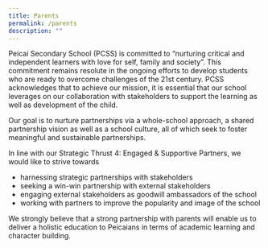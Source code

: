 ```yaml
---
title: Parents
permalink: /parents
description: ""
---
```

<p>Peicai Secondary School (PCSS) is committed to &ldquo;nurturing critical and independent learners with love for self, family and society&rdquo;. This commitment remains resolute in the ongoing efforts to develop students who are ready to overcome challenges of the 21st century. PCSS acknowledges that to achieve our mission, it is essential that our school leverages on our collaboration with stakeholders to support the learning as well as development of the child.&nbsp;</p>
<p>Our goal is to nurture partnerships via a whole-school approach, a shared partnership vision as well as a school culture, all of which seek to foster meaningful and sustainable partnerships.&nbsp;</p>
<p>In line with our Strategic Thrust 4: Engaged &amp; Supportive Partners, we would like to strive towards&nbsp;</p>
<ul>
<li>harnessing strategic partnerships with stakeholders</li>
<li>seeking a win-win partnership with external stakeholders</li>
<li>engaging external stakeholders as goodwill ambassadors of the school</li>
<li>working with partners to improve the popularity and image of the school</li>
</ul>
<p>We strongly believe that a strong partnership with parents will enable us to deliver a holistic education to Peicaians in terms of academic learning and character building.</p>